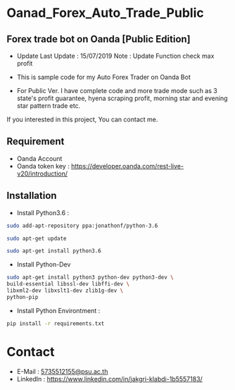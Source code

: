 # Oanad_Forex_Auto_Trade_Public
## Forex trade bot on Oanda [Public Edition]

- Update
 Last Update : 15/07/2019
 Note : Update Function check max profit

 - This is sample code for my Auto Forex Trader on Oanda Bot


- For Public Ver.
 I have complete code and more trade mode such as 3 state's profit guarantee,
 hyena scraping profit, morning star and evening star pattern trade etc.


 If you interested in this project, You can contact me.


## Requirement
- Oanda Account
- Oanda token key : https://developer.oanda.com/rest-live-v20/introduction/


## Installation
- Install Python3.6 :
```bash
sudo add-apt-repository ppa:jonathonf/python-3.6

sudo apt-get update

sudo apt-get install python3.6
```

- Install Python-Dev
```bash
sudo apt-get install python3 python-dev python3-dev \
build-essential libssl-dev libffi-dev \
libxml2-dev libxslt1-dev zlib1g-dev \
python-pip
```

- Install Python Environtment :
```bash
pip install -r requirements.txt
```

 # Contact 
 - E-Mail : 5735512155@psu.ac.th
 - LinkedIn : https://www.linkedin.com/in/jakgri-klabdi-1b5557183/
